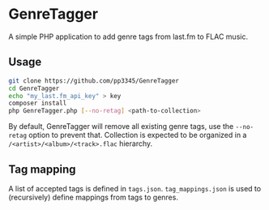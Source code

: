 # GenreTagger
A simple PHP application to add genre tags from last.fm to FLAC music.

## Usage
```bash
git clone https://github.com/pp3345/GenreTagger
cd GenreTagger
echo "my_last.fm_api_key" > key
composer install
php GenreTagger.php [--no-retag] <path-to-collection>
```

By default, GenreTagger will remove all existing genre tags, use the `--no-retag` option to prevent that. Collection is expected to be organized in a `/<artist>/<album>/<track>.flac` hierarchy.

## Tag mapping
A list of accepted tags is defined in `tags.json`. `tag_mappings.json` is used to (recursively) define mappings from tags to genres.
